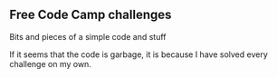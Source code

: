 ## Free Code Camp challenges

Bits and pieces of a simple code and stuff

If it seems that the code is garbage, it is because I have solved every challenge on my own.